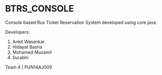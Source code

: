 # BTRS_CONSOLE
Console based Bus Ticket Reservation System developed using core java.

Developers:

1.  Ankit Wasankar
2.  Hidayat Basha
3.  Mohamed Muzamil
4.  Surabhi

Team 4 | PUN14AJ009
